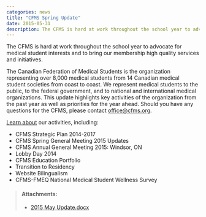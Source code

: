 ```yaml
---
categories: news
title: "CFMS Spring Update"
date: 2015-05-31
description: The CFMS is hard at work throughout the school year to advocate for medical student interests and to bring our membership high quality services and initiatives.
---
```


The CFMS is hard at work throughout the school year to advocate for medical student interests and to bring our membership high quality services and initiatives.

The Canadian Federation of Medical Students is the organization representing over 8,000 medical students from 14 Canadian medical student societies from coast to coast. We represent medical students to the public, to the federal government, and to national and international medical organizations. This update highlights key activities of the organization from the past year as well as priorities for the year ahead. Should you have any questions for the CFMS, please contact [office@cfms.org](mailto:office@cfms.org).

[Learn about](/files/updates/2015%20May%20Update.docx) our activities, including:

- CFMS Strategic Plan 2014-2017
- CFMS Spring General Meeting 2015 Updates
- CFMS Annual General Meeting 2015: Windsor, ON
- Lobby Day 2014
- CFMS Education Portfolio
- Transition to Residency
- Website Bilingualism
- CFMS-FMEQ National Medical Student Wellness Survey

> #### **Attachments:**
> - [2015 May Update.docx](/files/updates/2015%20May%20Update.docx)
